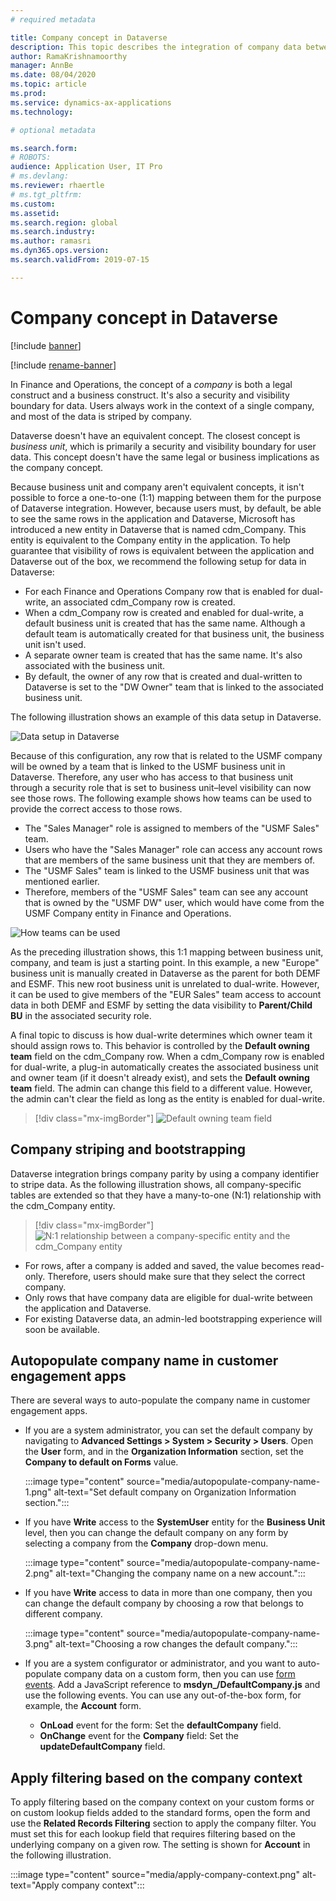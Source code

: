 ```yaml
---
# required metadata

title: Company concept in Dataverse
description: This topic describes the integration of company data between Finance and Operations and Dataverse.
author: RamaKrishnamoorthy 
manager: AnnBe
ms.date: 08/04/2020
ms.topic: article
ms.prod: 
ms.service: dynamics-ax-applications
ms.technology: 

# optional metadata

ms.search.form: 
# ROBOTS: 
audience: Application User, IT Pro
# ms.devlang: 
ms.reviewer: rhaertle
# ms.tgt_pltfrm: 
ms.custom: 
ms.assetid: 
ms.search.region: global
ms.search.industry: 
ms.author: ramasri
ms.dyn365.ops.version: 
ms.search.validFrom: 2019-07-15

---
```


# Company concept in Dataverse

[!include [banner](../../includes/banner.md)]

[!include [rename-banner](~/includes/cc-data-platform-banner.md)]


In Finance and Operations, the concept of a *company* is both a legal construct and a business construct. It's also a security and visibility boundary for data. Users always work in the context of a single company, and most of the data is striped by company.

Dataverse doesn't have an equivalent concept. The closest concept is *business unit*, which is primarily a security and visibility boundary for user data. This concept doesn't have the same legal or business implications as the company concept.

Because business unit and company aren't equivalent concepts, it isn't possible to force a one-to-one (1:1) mapping between them for the purpose of Dataverse integration. However, because users must, by default, be able to see the same rows in the application and Dataverse, Microsoft has introduced a new entity in Dataverse that is named cdm\_Company. This entity is equivalent to the Company entity in the application. To help guarantee that visibility of rows is equivalent between the application and Dataverse out of the box, we recommend the following setup for data in Dataverse:

+ For each Finance and Operations Company row that is enabled for dual-write, an associated cdm\_Company row is created.
+ When a cdm\_Company row is created and enabled for dual-write, a default business unit is created that has the same name. Although a default team is automatically created for that business unit, the business unit isn't used.
+ A separate owner team is created that has the same name. It's also associated with the business unit.
+ By default, the owner of any row that is created and dual-written to Dataverse is set to the "DW Owner" team that is linked to the associated business unit.

The following illustration shows an example of this data setup in Dataverse.

![Data setup in Dataverse](media/dual-write-company-1.png)

Because of this configuration, any row that is related to the USMF company will be owned by a team that is linked to the USMF business unit in Dataverse. Therefore, any user who has access to that business unit through a security role that is set to business unit–level visibility can now see those rows. The following example shows how teams can be used to provide the correct access to those rows.

+ The "Sales Manager" role is assigned to members of the "USMF Sales" team.
+ Users who have the "Sales Manager" role can access any account rows that are members of the same business unit that they are members of.
+ The "USMF Sales" team is linked to the USMF business unit that was mentioned earlier.
+ Therefore, members of the "USMF Sales" team can see any account that is owned by the "USMF DW" user, which would have come from the USMF Company entity in Finance and Operations.

![How teams can be used](media/dual-write-company-2.png)

As the preceding illustration shows, this 1:1 mapping between business unit, company, and team is just a starting point. In this example, a new "Europe" business unit is manually created in Dataverse as the parent for both DEMF and ESMF. This new root business unit is unrelated to dual-write. However, it can be used to give members of the "EUR Sales" team access to account data in both DEMF and ESMF by setting the data visibility to **Parent/Child BU** in the associated security role.

A final topic to discuss is how dual-write determines which owner team it should assign rows to. This behavior is controlled by the **Default owning team** field on the cdm\_Company row. When a cdm\_Company row is enabled for dual-write, a plug-in automatically creates the associated business unit and owner team (if it doesn't already exist), and sets the **Default owning team** field. The admin can change this field to a different value. However, the admin can't clear the field as long as the entity is enabled for dual-write.

> [!div class="mx-imgBorder"]
![Default owning team field](media/dual-write-default-owning-team.jpg)

## Company striping and bootstrapping

Dataverse integration brings company parity by using a company identifier to stripe data. As the following illustration shows, all company-specific tables are extended so that they have a many-to-one (N:1) relationship with the cdm\_Company entity.

> [!div class="mx-imgBorder"]
![N:1 relationship between a company-specific entity and the cdm_Company entity](media/dual-write-bootstrapping.png)

+ For rows, after a company is added and saved, the value becomes read-only. Therefore, users should make sure that they select the correct company.
+ Only rows that have company data are eligible for dual-write between the application and Dataverse.
+ For existing Dataverse data, an admin-led bootstrapping experience will soon be available.


## Autopopulate company name in customer engagement apps

There are several ways to auto-populate the company name in customer engagement apps.

+ If you are a system administrator, you can set the default company by navigating to **Advanced Settings > System > Security > Users**. Open the **User** form, and in the **Organization Information** section, set the **Company to default on Forms** value.

    :::image type="content" source="media/autopopulate-company-name-1.png" alt-text="Set default company on Organization Information section.":::

+ If you have **Write** access to the **SystemUser** entity for the **Business Unit** level, then you can change the default company on any form by selecting a company from the **Company** drop-down menu.

    :::image type="content" source="media/autopopulate-company-name-2.png" alt-text="Changing the company name on a new account.":::

+ If you have **Write** access to data in more than one company, then you can change the default company by choosing a row that belongs to different company.

    :::image type="content" source="media/autopopulate-company-name-3.png" alt-text="Choosing a row changes the default company.":::

+ If you are a system configurator or administrator, and you want to auto-populate company data on a custom form, then you can use [form events](https://docs.microsoft.com/powerapps/developer/model-driven-apps/clientapi/events-forms-grids). Add a JavaScript reference to **msdyn_/DefaultCompany.js** and use the following events. You can use any out-of-the-box form, for example, the **Account** form.

    + **OnLoad** event for the form: Set the **defaultCompany** field.
    + **OnChange** event for the **Company** field: Set the **updateDefaultCompany** field.

## Apply filtering based on the company context

To apply filtering based on the company context on your custom forms or on custom lookup fields added to the standard forms, open the form and use the **Related Records Filtering** section to apply the company filter. You must set this for each lookup field that requires filtering based on the underlying company on a given row. The setting is shown for **Account** in the following illustration.

:::image type="content" source="media/apply-company-context.png" alt-text="Apply company context":::

